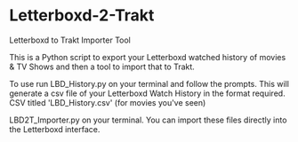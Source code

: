 # Letterboxd-2-Trakt
Letterboxd to Trakt Importer Tool


This is a Python script to export your Letterboxd watched history of movies & TV Shows and then a tool to import that to Trakt.


To use run LBD_History.py on your terminal and follow the prompts.
This will generate a csv file of your Letterboxd Watch History in the format required.
CSV titled 'LBD_History.csv' (for movies you've seen)

LBD2T_Importer.py on your terminal.   You can import these files directly into the Letterboxd interface.
